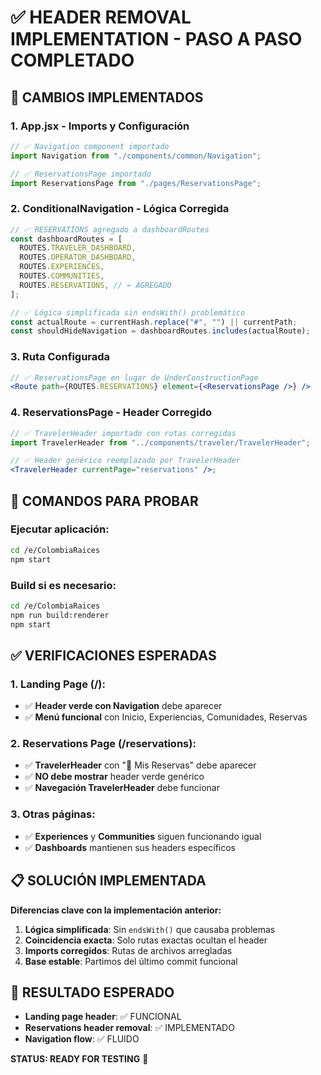 # ✅ HEADER REMOVAL IMPLEMENTATION - PASO A PASO COMPLETADO

## 🎯 CAMBIOS IMPLEMENTADOS

### **1. App.jsx - Imports y Configuración**

```jsx
// ✅ Navigation component importado
import Navigation from "./components/common/Navigation";

// ✅ ReservationsPage importado
import ReservationsPage from "./pages/ReservationsPage";
```

### **2. ConditionalNavigation - Lógica Corregida**

```jsx
// ✅ RESERVATIONS agregado a dashboardRoutes
const dashboardRoutes = [
  ROUTES.TRAVELER_DASHBOARD,
  ROUTES.OPERATOR_DASHBOARD,
  ROUTES.EXPERIENCES,
  ROUTES.COMMUNITIES,
  ROUTES.RESERVATIONS, // ← AGREGADO
];

// ✅ Lógica simplificada sin endsWith() problemático
const actualRoute = currentHash.replace("#", "") || currentPath;
const shouldHideNavigation = dashboardRoutes.includes(actualRoute);
```

### **3. Ruta Configurada**

```jsx
// ✅ ReservationsPage en lugar de UnderConstructionPage
<Route path={ROUTES.RESERVATIONS} element={<ReservationsPage />} />
```

### **4. ReservationsPage - Header Corregido**

```jsx
// ✅ TravelerHeader importado con rutas corregidas
import TravelerHeader from "../components/traveler/TravelerHeader";

// ✅ Header genérico reemplazado por TravelerHeader
<TravelerHeader currentPage="reservations" />;
```

## 🚀 COMANDOS PARA PROBAR

### **Ejecutar aplicación:**

```bash
cd /e/ColombiaRaices
npm start
```

### **Build si es necesario:**

```bash
cd /e/ColombiaRaices
npm run build:renderer
npm start
```

## ✅ VERIFICACIONES ESPERADAS

### **1. Landing Page (/):**

- ✅ **Header verde con Navigation** debe aparecer
- ✅ **Menú funcional** con Inicio, Experiencias, Comunidades, Reservas

### **2. Reservations Page (/reservations):**

- ✅ **TravelerHeader** con "📅 Mis Reservas" debe aparecer
- ✅ **NO debe mostrar** header verde genérico
- ✅ **Navegación TravelerHeader** debe funcionar

### **3. Otras páginas:**

- ✅ **Experiences** y **Communities** siguen funcionando igual
- ✅ **Dashboards** mantienen sus headers específicos

## 📋 SOLUCIÓN IMPLEMENTADA

**Diferencias clave con la implementación anterior:**

1. **Lógica simplificada**: Sin `endsWith()` que causaba problemas
2. **Coincidencia exacta**: Solo rutas exactas ocultan el header
3. **Imports corregidos**: Rutas de archivos arregladas
4. **Base estable**: Partimos del último commit funcional

## 🎯 RESULTADO ESPERADO

- **Landing page header**: ✅ FUNCIONAL
- **Reservations header removal**: ✅ IMPLEMENTADO
- **Navigation flow**: ✅ FLUIDO

**STATUS: READY FOR TESTING** 🚀
